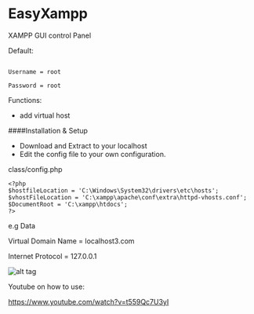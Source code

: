 EasyXampp
=========

XAMPP GUI control Panel

Default: 

```

Username = root

Password = root

```


Functions:

* add virtual host


####Installation & Setup


* Download and Extract to your localhost
* Edit the config file to your own configuration.


class/config.php

```
<?php
$hostfileLocation = 'C:\Windows\System32\drivers\etc\hosts';
$vhostFileLocation = 'C:\xampp\apache\conf\extra\httpd-vhosts.conf';
$DocumentRoot = 'C:\xampp\htdocs';
?>

```

e.g Data

Virtual Domain Name = localhost3.com

Internet Protocol = 127.0.0.1

![alt tag](https://sc-cdn.scaleengine.net/i/68a940ec6ab8cfa818a46d8d843d8b32.png)

Youtube on how to use:

https://www.youtube.com/watch?v=t559Qc7U3yI
